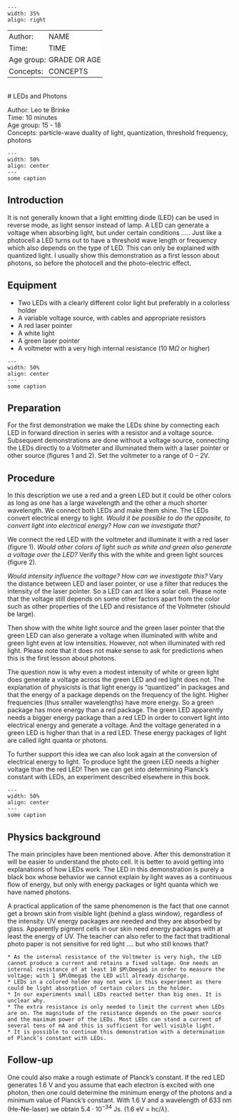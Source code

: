 

<div style="clear: both;">

```{figure} ../../figures/ready.png
---
width: 35%
align: right
```

</div>

<table style="width: 100%; border-collapse: collapse; border: none;">
    <tr style="background-color: white;"> 
        <td style="text-align: left; padding: 3px; border: none;">Author:</td>
        <td style="text-align: left; padding: 3px; border: none;">NAME</td>
    </tr>
    <tr style="background-color: white;">
        <td style="text-align: left; padding: 3px; border: none;">Time:</td>
        <td style="text-align: left; padding: 3px; border: none;">TIME</td>
    </tr>
    <tr style="background-color: white;">
        <td style="text-align: left; padding: 3px; border: none;">Age group:</td>
        <td style="text-align: left; padding: 3px; border: none;">GRADE OR AGE</td>
    </tr>
    <tr style="background-color: white;">
        <td style="text-align: left; padding: 3px; border: none;">Concepts:</td>
        <td style="text-align: left; padding: 3px; border: none;">CONCEPTS</td>
    </tr>
</table><br>
# LEDs and Photons


Author: Leo te Brinke\
Time:	10 minutes\
Age group: 15 - 18\
Concepts:	particle-wave duality of light, quantization, threshold frequency, photons

```{figure} demo23_figure1.jpg
---
width: 50%
align: center
---
some caption
``` 

## Introduction
It is not generally known that a light emitting diode (LED) can be used in reverse mode, as light sensor instead of lamp. A LED can generate a voltage when absorbing light, but under certain conditions ..... Just like a photocell a LED turns out to have a threshold wave length or frequency which also depends on the type of LED. This can only be explained with quantized light. I usually show this demonstration as a first lesson about photons, so before the photocell and the photo-electric effect. 

## Equipment
* Two LEDs with a clearly different color light but preferably in a colorless holder
* A variable voltage source, with cables and appropriate resistors
* A red laser pointer
* A white light
* A green laser pointer
* A voltmeter with a very high internal resistance (10 M$\Omega$ or higher)

```{figure} demo23_figure2.jpg
---
width: 50%
align: center
---
some caption
``` 

## Preparation
For the first demonstration we make the LEDs shine by connecting each LED in forward direction in series with a resistor and a voltage source. Subsequent demonstrations are done without a voltage source, connecting  the LEDs directly to a Voltmeter and illuminated them with a laser pointer or other source (figures 1 and 2). Set the voltmeter to a range of 0 – 2V.

## Procedure
In this description we use a red and a green LED but it could be other colors as long as one has a large wavelength and the other a much shorter wavelength. We connect both LEDs and make them shine. The LEDs convert electrical energy to light. *Would it be possible to do the opposite, to convert light into electrical energy? How can we investigate that?*

We connect the red LED with the voltmeter and illuminate it with a red laser (figure 1). *Would other colors of light such as white and green also generate a voltage over the LED?* Verify this with the white and green light sources (figure 2).

*Would intensity influence the voltage? How can we investigate this?* Vary the distance between LED and laser pointer, or use a filter that reduces the intensity of the laser pointer. So a LED can act like a solar cell. Please note that the voltage still depends on some other factors apart from the color such as other properties of the LED and resistance of the Voltmeter (should be large).

Then show with the white light source and the green laser pointer that the green LED can also generate a voltage when illuminated with white and green light even at low intensities. However, not when illuminated with red light. Please note that it does not make sense to ask for predictions when this is the first lesson about photons.

The question now is why even a modest intensity of white or green light does generate a voltage across the green LED and red light does not. The explanation of physicists is that light energy is “quantized” in packages and that the energy of a package depends on the frequency of the light. Higher frequencies (thus smaller wavelengths) have more energy. So a green package has more energy than a red package. The green LED apparently needs a bigger energy package than a red LED in order to convert light into electrical energy and generate a voltage. And the voltage generated in a green LED is higher than that in a red LED. These energy packages of light are called light quanta or photons.

To further support this idea we can also look again at the conversion of electrical energy to light. To produce light the green LED needs a higher voltage than the red LED! Then we can get into determining Planck’s constant with LEDs, an experiment described elsewhere in this book.

```{figure} demo23_figure3.JPG
---
width: 50%
align: center
---
some caption
``` 

## Physics background
The main principles have been mentioned above. After this demonstration it will be easier to understand the photo cell. It is better to avoid getting into explanations of how LEDs work. The LED in this demonstration is purely a black box whose behavior we cannot explain by light waves as a continuous flow of energy, but only with energy packages or light quanta which we have named photons.

A practical application of the same phenomenon is the fact that one cannot get a brown skin from visible light (behind a glass window), regardless of the intensity. UV energy packages are needed and they are absorbed by glass. Apparently pigment cells in our skin need energy packages with at least the energy of UV. The teacher can also refer to the fact that traditional photo paper is not sensitive for red light .... but who still knows that?

```{tip}
* As the internal resistance of the Voltmeter is very high, the LED cannot produce a current and retains a fixed voltage. One needs an internal resistance of at least 10 $M\Omega$ in order to measure the voltage; with 1 $M\Omega$ the LED will already discharge.
* LEDs in a colored holder may not work in this experiment as there could be light absorption of certain colors in the holder. 
* In our experiments small LEDs reacted better than big ones. It is unclear why.
* The extra resistance is only needed to limit the current when LEDs are on. The magnitude of the resistance depends on the power source and the maximum power of the LEDs. Most LEDs can stand a current of several tens of mA and this is sufficient for well visible light.
* It is possible to continue this demonstration with a determination of Planck’s constant with LEDs.
```

## Follow-up
One could also make a rough estimate of Planck’s constant. If the red LED generates $1.6$ V and you assume that each electron is excited with one photon, then one could determine the minimum energy of the photons and a minimum value of Planck’s constant. With $1.6$ V and a wavelength of $633$ nm (He-Ne-laser) we obtain $5.4\cdot 10^{-34}$ Js.  ($1.6$ eV = hc/$\lambda$).